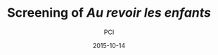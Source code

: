---
layout: post
title: "Screening of <i>Au revoir les enfants</i>"
cleantitle: "Screening Au revoir les enfants"
film: "Au revoir les enfants"
author: PCI
authorurl: "/writer/PCI/"
date: 2015-10-14
day: "Wednesday"
dd: "14"
mm: "October"
excerpt: ""
image: "/images/events/20151014.jpg"
location: "Harrison M20"
time: 6:00 PM
tags: 
- event
- upcomingevent
- homepageevent
---